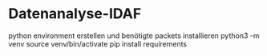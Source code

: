 # Datenanalyse-IDAF

python environment erstellen und benötigte packets installieren
    python3 -m venv
    source venv/bin/activate
    pip install requirements


